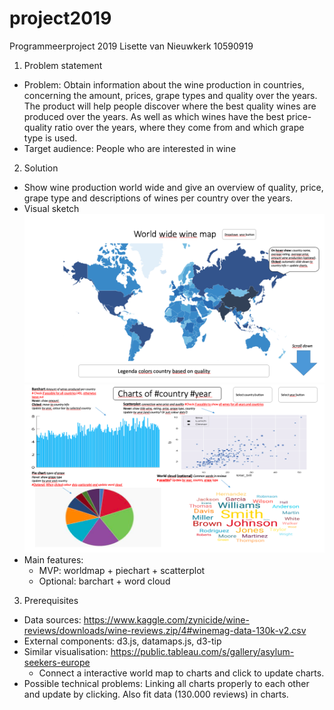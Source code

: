 # project2019
Programmeerproject 2019
Lisette van Nieuwkerk
10590919

1. Problem statement
  * Problem: Obtain information about the wine production in countries, concerning the amount, prices, grape types and quality over the years. The product will help people discover where the best quality wines are produced over the years. As well as which wines have the best price-quality ratio over the years, where they come from and which grape type is used.
  * Target audience: People who are interested in wine

2. Solution
  * Show wine production world wide and give an overview of quality, price, grape type and descriptions of wines per country over the years.
  * Visual sketch
  ![Image 1](visual_sketches/part_1.png)
  ![Image 2](visual_sketches/part_2.png)
  * Main features:
    * MVP: worldmap + piechart + scatterplot
    * Optional: barchart + word cloud

3. Prerequisites
  * Data sources: https://www.kaggle.com/zynicide/wine-reviews/downloads/wine-reviews.zip/4#winemag-data-130k-v2.csv
  * External components: d3.js, datamaps.js, d3-tip
  * Similar visualisation: https://public.tableau.com/s/gallery/asylum-seekers-europe
      * Connect a interactive world map to charts and click to update charts.
  * Possible technical problems: Linking all charts properly to each other and update by clicking. Also fit data (130.000 reviews) in charts.
